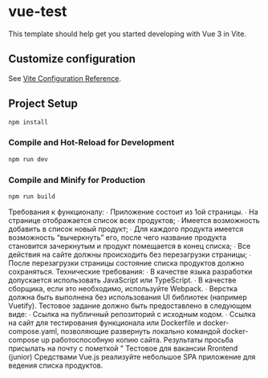 # vue-test

This template should help get you started developing with Vue 3 in Vite.

## Customize configuration

See [Vite Configuration Reference](https://vitejs.dev/config/).

## Project Setup

```sh
npm install
```

### Compile and Hot-Reload for Development

```sh
npm run dev
```

### Compile and Minify for Production

```sh
npm run build
```

Требования к функционалу:
∙ Приложение состоит из 1ой страницы.
∙ На странице отображается список всех продуктов;
∙ Имеется возможность добавить в список новый продукт;
∙ Для каждого продукта имеется возможность “вычеркнуть” его, после чего название продукта становится зачеркнутым и
продукт помещается в конец списка;
∙ Все действия на сайте должны происходить без перезагрузки страницы;
∙ После перезагрузки страницы состояние списка продуктов должно сохраняться.
Технические требования:
∙ В качестве языка разработки допускается использовать JavaScript или TypeScript.
∙ В качестве сборщика, если это необходимо, используйте Webpack.
∙ Верстка должна быть выполнена без использования UI библиотек (например Vuetify).
Тестовое задание должно быть предоставлено в следующем виде:
∙ Ссылка на публичный репозиторий с исходным кодом.
∙ Ссылка на сайт для тестирования функционала или Dockerfile и docker-compose.yaml, позволяющие развернуть локально
командой docker-compose up работоспособную копию сайта.
Результаты просьба присылать на почту с пометкой " Тестовое для вакансии Rrontend (junior)
Средствами Vue.js реализуйте небольшое SPA приложение для ведения списка продуктов.
